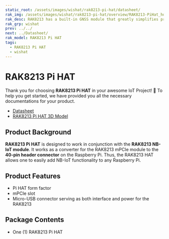 ```yaml
---
static_root: /assets/images/wishat/rak8213-pi-hat/datasheet/
rak_img: /assets/images/wishat/rak8213-pi-hat/overview/RAK8213-PiHat_home.png
rak_desc: RAK8213 has a built-in GNSS module that greatly simplifies product design and provides faster, more accurate, and more reliable positioning. It is designed to work in conjunction with the RAK8213 NB-IoT module.
rak_grp: wishat
prev: ../../
next: ../Datasheet/
rak_model: RAK8213 Pi HAT
tags:
  - RAK8213 Pi HAT
  - wishat
---
```


# RAK8213 Pi HAT
Thank you for choosing **RAK8213 Pi HAT** in your awesome IoT Project! 🎉 To help you get started, we have provided you all the necessary documentations for your product.

* [Datasheet](../Datasheet/)
* [RAK8213 Pi HAT 3D Model](https://downloads.rakwireless.com/3D_File/WisHat/PWB-RAK8213_PI_HAT.stp)

<!-- <rk-img
  :src="`${$frontmatter.static_root}/rak8213-pi-hat.png`"
  width="75%"
  caption="RAK8213 Pi Hat"
/> -->

## Product Background

**RAK8213 Pi HAT** is designed to work in conjunction with the **RAK8213 NB-IoT module**. It works as a converter for the RAK8213 mPCIe module to the **40-pin header connector** on the Raspberry Pi. Thus, the RAK8213 HAT allows one to easily add NB-IoT functionality to any Raspberry Pi.

<!-- <rk-btn
  src="/Product-Categories/WisHat/RAK8213-Pi-HAT/Datasheet/"
  label="Get Started with RAK8213 Pi HAT"
/> -->

## Product Features

- Pi HAT form factor 
- mPCIe slot
- Micro-USB connector serving as both interface and power for the RAK8213

## Package Contents

- One (1) RAK8213 Pi HAT
